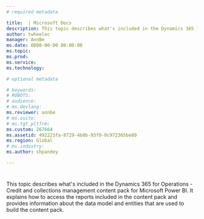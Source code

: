 ```yaml
---
# required metadata

title:  | Microsoft Docs
description: This topic describes what's included in the Dynamics 365 for Operations - Credit and collections management content pack for Microsoft Power BI. It explains how to access the reports included in the content pack and provides information about the data model and entities that are used to build the content pack.
author: twheeloc
manager: AnnBe
ms.date: 0000-00-00 00:00:00
ms.topic: 
ms.prod: 
ms.service: 
ms.technology: 

# optional metadata

# keywords: 
# ROBOTS: 
# audience: 
# ms.devlang: 
ms.reviewer: annbe
# ms.suite: 
# ms.tgt_pltfrm: 
ms.custom: 267664
ms.assetid: 492223fa-8729-4b0b-93f0-0c972365be80
ms.region: Global
# ms.industry: 
ms.author: shpandey

---
```


# 

This topic describes what's included in the Dynamics 365 for Operations - Credit and collections management content pack for Microsoft Power BI. It explains how to access the reports included in the content pack and provides information about the data model and entities that are used to build the content pack.



